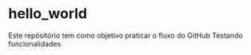 # hello_world
Este repósitório tem como objetivo praticar o fluxo do GitHub
Testando funcionalidades
